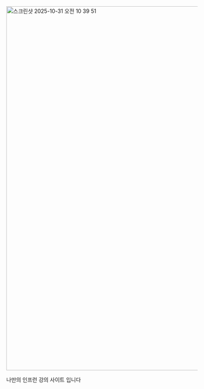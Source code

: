 <img width="1910" height="957" alt="스크린샷 2025-10-31 오전 10 39 51" src="https://github.com/user-attachments/assets/523f48da-47d7-43e6-be81-160a26d74383" />


나만의 인프런 강의 사이트 입니다 
